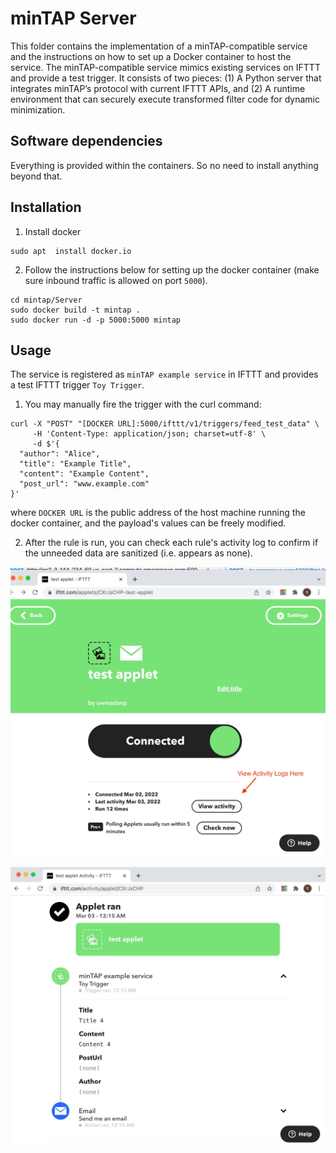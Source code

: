 
# minTAP Server
This folder contains the implementation of a minTAP-compatible service and the instructions on how to set up a Docker container to host the service. The minTAP-compatible service mimics existing services on IFTTT and provide a test trigger. It consists of two pieces: (1) A Python server that integrates minTAP’s protocol with current IFTTT APIs, and (2) A runtime environment that can securely execute transformed filter code for dynamic minimization.


## Software dependencies
Everything is provided within the containers. So no need to install anything beyond that. 

##  Installation

1. Install docker

```
sudo apt  install docker.io
```

2. Follow the instructions below for setting up the docker container (make sure inbound traffic is allowed on port `5000`).

```
cd mintap/Server
sudo docker build -t mintap .
sudo docker run -d -p 5000:5000 mintap
```

## Usage

The service is registered as `minTAP example service` in IFTTT and provides a test IFTTT trigger `Toy Trigger`. 

1. You may manually fire the trigger with the curl command:

```
curl -X "POST" "[DOCKER URL]:5000/ifttt/v1/triggers/feed_test_data" \
     -H 'Content-Type: application/json; charset=utf-8' \
     -d $'{
  "author": "Alice",
  "title": "Example Title",
  "content": "Example Content",
  "post_url": "www.example.com"
}'
```
where `DOCKER URL` is the public address of the host machine running the docker container, and the payload's values can be freely modified.

2. After the rule is run, you can check each rule's activity log to confirm if the unneeded data are sanitized (i.e. appears as none).

![alt text](https://raw.githubusercontent.com/EarlMadSec/minTAP/master/screenshots/screenshot_0.jpg)

![alt text](https://raw.githubusercontent.com/EarlMadSec/minTAP/master/screenshots/screenshot_1.jpg)